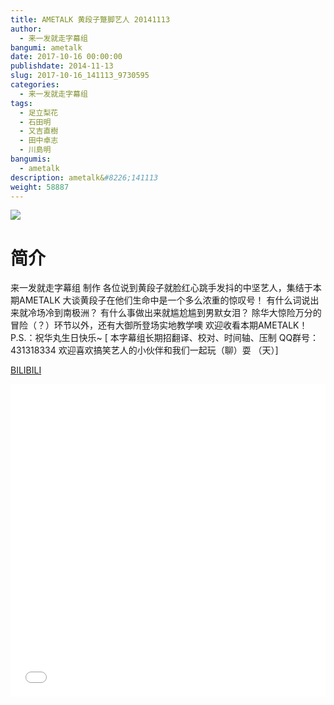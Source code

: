 ```yaml
---
title: AMETALK 黄段子蹩脚艺人 20141113
author: 
  - 来一发就走字幕组
bangumi: ametalk
date: 2017-10-16 00:00:00
publishdate: 2014-11-13
slug: 2017-10-16_141113_9730595
categories: 
  - 来一发就走字幕组
tags: 
  - 足立梨花
  - 石田明
  - 又吉直樹
  - 田中卓志
  - 川島明
bangumis: 
  - ametalk
description: ametalk&#8226;141113
weight: 58887
---
```


![](https://i.imgur.com/qyhtuXe.jpg)

# 简介  
来一发就走字幕组 制作
各位说到黄段子就脸红心跳手发抖的中坚艺人，集结于本期AMETALK
大谈黄段子在他们生命中是一个多么浓重的惊叹号！
有什么词说出来就冷场冷到南极洲？
有什么事做出来就尴尬尴到男默女泪？
除华大惊险万分的冒险（？）环节以外，还有大御所登场实地教学噢
欢迎收看本期AMETALK！
P.S.：祝华丸生日快乐~
 [ 本字幕组长期招翻译、校对、时间轴、压制   QQ群号：431318334 欢迎喜欢搞笑艺人的小伙伴和我们一起玩（聊）耍 （天）]

  [BILIBILI](https://www.bilibili.com/video/av9730595/)


  <iframe src="//www.bilibili.com/html/html5player.html?cid=16081825&aid=9730595" width="100%" height="500" frameborder="0" allowfullscreen="allowfullscreen"></iframe>
